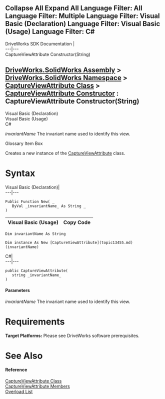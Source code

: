 Collapse All Expand All Language Filter: All  Language Filter: Multiple  Language Filter: Visual Basic (Declaration) Language Filter: Visual Basic (Usage) Language Filter: C#  
---  
DriveWorks SDK Documentation  |   
---|---  
CaptureViewAttribute Constructor(String)   
  
[DriveWorks.SolidWorks Assembly](topic13342.md) > [DriveWorks.SolidWorks Namespace](topic13345.md) > [CaptureViewAttribute Class](topic13455.md) > [CaptureViewAttribute Constructor](topic13461.md) : CaptureViewAttribute Constructor(String)  
---  
  
Visual Basic (Declaration)    
Visual Basic (Usage)    
C# 

_invariantName_
    The invariant name used to identify this view.

Glossary Item Box

Creates a new instance of the [CaptureViewAttribute](topic13455.md) class. 

# Syntax

Visual Basic (Declaration)|   
---|---  
      
    
    Public Function New( _
       ByVal _invariantName_ As String _
    )  
  
Visual Basic (Usage)| Copy Code  
---|---  
      
    
    Dim invariantName As String
     
    Dim instance As New [CaptureViewAttribute](topic13455.md)(invariantName)  
  
C#|   
---|---  
      
    
    public CaptureViewAttribute( 
       string _invariantName_
    )  
  
#### Parameters

 _invariantName_
    The invariant name used to identify this view.

# Requirements

**Target Platforms:** Please see DriveWorks software prerequisites.

# See Also

#### Reference

[CaptureViewAttribute Class](topic13455.md)   
[CaptureViewAttribute Members](topic13456.md)   
[Overload List](topic13461.md)


